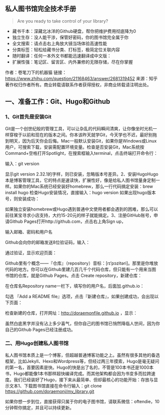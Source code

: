 ## 私人图书馆完全技术手册

>   Are you ready to take control of your library?

-   藏书千本：深藏北冰洋的Github硬盘，帮你把维护费用彻底降为0
-   独立生存：没人能干涉，保管好密码，你的图书馆完全属于你
-   全文搜索：请点击右上角放大镜当场体验高速性能
-   分类标签：轻松给藏书分类、打标签，极简定位关联内容
-   随时翻译：任何一本外文书都能迅速翻译成中文版：
-   扩展性强：笔记区、留言区、内外兼修的无限存储，尽在你掌握





作者：卷笔刀下的机器猫
链接：https://www.zhihu.com/question/21168463/answer/2681319452
来源：知乎
著作权归作者所有。商业转载请联系作者获得授权，非商业转载请注明出处。

## 一、准备工作：Git、Hugo和Github

### 1、Git首先是安装Git

Git是一个创世纪般的管理工具，可以让杂乱的代码瞬间清爽，让你像坐时光机一样穿梭于以前和现在的版本之间。你本该昨天就学Git，今天学也不迟，最好别拖到明天，因为后天你会后悔。Mac一般默认安装Git，如果你是Windows或Linux用户，可搜索下载，安装需配置环境变量。检查是否安装Git，Mac系统按Command+空格打开Spotlight，在搜索框输入terminal，点击终端打开命令行：



输入：git version



显示git version 2.32.1的字样，则已安装，忽略版本号差异。2、安装HugoHugo本是博客管理工具，它的特点是速读快，扩展性好，像是给私人图书馆量身定制一样。如果你的Mac系统已经安装好homebrew，那么一行代码搞定安装：brew install hugo
检查Hugo安装情况，直接输入：hugo version
如果出现hugo版本号，则安装成功：



如果独立安装homebrew或Hugo遇到普通中文使用者都会遇到的困难，那么可以前往某宝寻求小店支持，大约15-20元的样子就能搞定。3、注册GitHub账号，申请Github Pages打开http://github.com，点击右上角Sign up，



输入邮箱、密码和用户名



Github会向你的邮箱发送8位验证码，输入：



通过验证，显示欢迎页面：



Github里有个概念——『仓库』（repository）音标：[rɪ’pɔzitəri]。那里是你堆放代码的地方。你可以在Github里建几百几千个代码仓库，但只能有一个用来当图书馆的仓库，就是Github Pages。点击 Create repository，新建仓库：



在仓库名Repository name一栏下，填写你的用户名，后面加.github.io：



勾选 『Add a README file』选项，点击『新建仓库』，如果创建成功，会出现以下页面：



检查新建的仓库，打开网址：http://doraemonfile.github.io  ，显示：



虽然白底黑字并没有沾上多少喜气，但你自己的图书馆已悄然降临人世间，因为你自己的Github Pages已经注册成功。



### 二、用Hugo创建私人图书馆

私人图书馆本质上是一个博客，但超越普通博客功能之上。虽然有很多其他的备选框架，比如Jekyll、Hexo和Wordpress等，但经过两三年摸索，Hugo是毫无疑问的第一名，首要因素是快。Hugo的快是出了名的，不管是100本书还是1000本书，Hugo都能像1本书那样超快编译完成。而其他架构都会因为书变多而拉跨速度。我们已经装好了Hugo，接下来从最简单、但却最核心的功能开始：存放与显示文本1、下载图书馆直接在命令行输入：git clone https://github.com/doraemonj/my_library.git





如果你想一步到位，直接获得只属于你的电子图书馆，请联系微信：oftendie，10分钟帮你搞定，并且可以持续更新。

